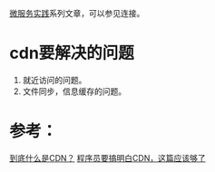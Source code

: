 [微服务实践](https://www.jianshu.com/c/90fcbc52ce97)系列文章，可以参见连接。

# cdn要解决的问题
1. 就近访问的问题。
2. 文件同步，信息缓存的问题。

# 参考：
[到底什么是CDN？](https://www.huxiu.com/article/276456.html)
[程序员要搞明白CDN，这篇应该够了](https://www.cnblogs.com/nicerblog/p/11202466.html)
